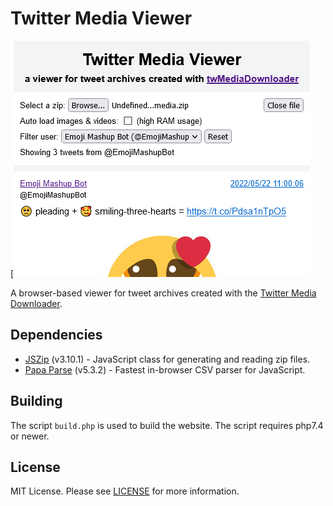 # Twitter Media Viewer

[![screenshot](public/meta-image.png)

A browser-based viewer for tweet archives created with the [Twitter Media Downloader](https://github.com/furyutei/twMediaDownloader).

## Dependencies
- [JSZip](https://github.com/Stuk/jszip) (v3.10.1) - JavaScript class for generating and reading zip files.
- [Papa Parse](https://github.com/mholt/PapaParse) (v5.3.2) - Fastest in-browser CSV parser for JavaScript.

## Building

The script `build.php` is used to build the website. The script requires php7.4 or newer.

## License

MIT License. Please see [LICENSE](LICENSE) for more information.